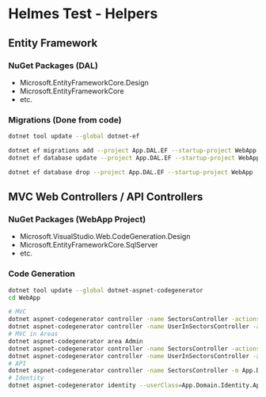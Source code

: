 # Helmes Test - Helpers

## Entity Framework

### NuGet Packages (DAL)
* Microsoft.EntityFrameworkCore.Design
* Microsoft.EntityFrameworkCore
* etc.


### Migrations (Done from code)
~~~bash
dotnet tool update --global dotnet-ef

dotnet ef migrations add --project App.DAL.EF --startup-project WebApp Initial
dotnet ef database update --project App.DAL.EF --startup-project WebApp 

dotnet ef database drop --project App.DAL.EF --startup-project WebApp
~~~

## MVC Web Controllers / API Controllers

### NuGet Packages (WebApp Project)
* Microsoft.VisualStudio.Web.CodeGeneration.Design
* Microsoft.EntityFrameworkCore.SqlServer
* etc.

### Code Generation
~~~bash
dotnet tool update --global dotnet-aspnet-codegenerator
cd WebApp

# MVC
dotnet aspnet-codegenerator controller -name SectorsController -actions -m App.Domain.Sector -dc AppDbContext -outDir Controllers --useDefaultLayout --useAsyncActions --referenceScriptLibraries -f
dotnet aspnet-codegenerator controller -name UserInSectorsController -actions -m App.Domain.UserInSector -dc AppDbContext -outDir Controllers --useDefaultLayout --useAsyncActions --referenceScriptLibraries -f
# MVC in Areas
dotnet aspnet-codegenerator area Admin
dotnet aspnet-codegenerator controller -name SectorsController -actions -m App.Domain.Sector -dc AppDbContext -outDir Areas/Admin/Controllers --useDefaultLayout --useAsyncActions --referenceScriptLibraries -f
dotnet aspnet-codegenerator controller -name UserInSectorsController -actions -m App.Domain.UserInSector -dc AppDbContext -outDir Areas/Admin/Controllers --useDefaultLayout --useAsyncActions --referenceScriptLibraries -f
# API
dotnet aspnet-codegenerator controller -name SectorsController -m App.Domain.Sector -actions -dc AppDbContext -outDir ApiControllers -api --useAsyncActions -f
# Identity
dotnet aspnet-codegenerator identity --userClass=App.Domain.Identity.AppUser -f
~~~
